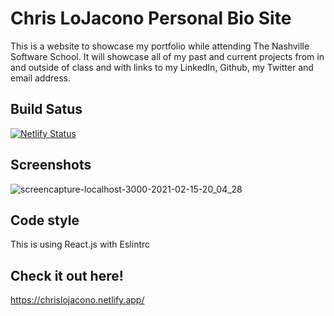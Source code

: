 # Chris LoJacono Personal Bio Site

This is a website to showcase my portfolio while attending The Nashville Software School. It will showcase all of my past and current projects from in and outside of class and with links to my LinkedIn, Github, my Twitter and email address.

## Build Satus
[![Netlify Status](https://api.netlify.com/api/v1/badges/d118eb12-3ea6-46ba-8f99-9cdd83a167e4/deploy-status)](https://app.netlify.com/sites/chrislojaconosite/deploys)

## Screenshots
![screencapture-localhost-3000-2021-02-15-20_04_28](https://user-images.githubusercontent.com/66916708/108009793-0ea90680-6fc9-11eb-8113-1c59dbe805ee.png)

## Code style
This is using React.js with Eslintrc

## Check it out here!
https://chrislojacono.netlify.app/
